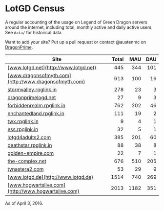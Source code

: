 # LotGD Census
A regular accounting of the usage on Legend of Green Dragon servers around the internet, including total, monthly active and daily active users. See `data/` for historical data.

Want to add your site? Put up a pull request or contact @austenmc on [DragonPrime](http://dragonprime.net).


Site | Total | MAU | DAU
--- | ---:| ---:| ---:
[www.lotgd.net](http://www.lotgd.net)|445|344|101
[www.dragonsofmyth.com](http://www.dragonsofmyth.com)|613|100|16
[stormvalley.rpglink.in](http://stormvalley.rpglink.in)|278|23|3
[dragonprimelogd.net](http://dragonprimelogd.net)|27|9|3
[forbiddenrealm.rpglink.in](http://forbiddenrealm.rpglink.in)|762|202|46
[enchantedland.rpglink.in](http://enchantedland.rpglink.in)|111|19|2
[twx.rpglink.in](http://twx.rpglink.in)|9|4|1
[ess.rpglink.in](http://ess.rpglink.in)|32|5|1
[lotgd4adults2.com](http://lotgd4adults2.com)|385|201|60
[deathstar.rpglink.in](http://deathstar.rpglink.in)|88|38|8
[golden-empire.com](http://golden-empire.com)|22|7|1
[the-complex.net](http://the-complex.net)|676|510|205
[tynastera2.com](http://tynastera2.com)|53|29|9
[www.lotgd.de](http://www.lotgd.de)|1514|740|269
[www.hogwartslive.com](http://www.hogwartslive.com)|2013|1182|351

As of April 3, 2016.
